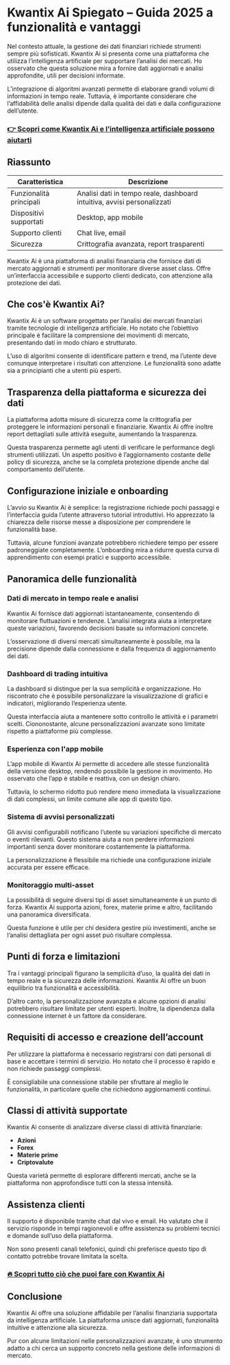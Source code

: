 # Kwantix Ai Spiegato – Guida 2025 a funzionalità e vantaggi
 

Nel contesto attuale, la gestione dei dati finanziari richiede strumenti sempre più sofisticati. Kwantix Ai si presenta come una piattaforma che utilizza l’intelligenza artificiale per supportare l’analisi dei mercati. Ho osservato che questa soluzione mira a fornire dati aggiornati e analisi approfondite, utili per decisioni informate.

L’integrazione di algoritmi avanzati permette di elaborare grandi volumi di informazioni in tempo reale. Tuttavia, è importante considerare che l’affidabilità delle analisi dipende dalla qualità dei dati e dalla configurazione dell’utente.

### [👉 Scopri come Kwantix Ai e l’intelligenza artificiale possono aiutarti](https://tinyurl.com/2335yqtc)
## Riassunto

| Caratteristica           | Descrizione                                    |
|-------------------------|------------------------------------------------|
| Funzionalità principali  | Analisi dati in tempo reale, dashboard intuitiva, avvisi personalizzati |
| Dispositivi supportati   | Desktop, app mobile                             |
| Supporto clienti         | Chat live, email                               |
| Sicurezza               | Crittografia avanzata, report trasparenti     |

Kwantix Ai è una piattaforma di analisi finanziaria che fornisce dati di mercato aggiornati e strumenti per monitorare diverse asset class. Offre un’interfaccia accessibile e supporto clienti dedicato, con attenzione alla protezione dei dati.

## Che cos'è Kwantix Ai?

Kwantix Ai è un software progettato per l’analisi dei mercati finanziari tramite tecnologie di intelligenza artificiale. Ho notato che l’obiettivo principale è facilitare la comprensione dei movimenti di mercato, presentando dati in modo chiaro e strutturato.

L’uso di algoritmi consente di identificare pattern e trend, ma l’utente deve comunque interpretare i risultati con attenzione. Le funzionalità sono adatte sia a principianti che a utenti più esperti.

## Trasparenza della piattaforma e sicurezza dei dati

La piattaforma adotta misure di sicurezza come la crittografia per proteggere le informazioni personali e finanziarie. Kwantix Ai offre inoltre report dettagliati sulle attività eseguite, aumentando la trasparenza.

Questa trasparenza permette agli utenti di verificare le performance degli strumenti utilizzati. Un aspetto positivo è l’aggiornamento costante delle policy di sicurezza, anche se la completa protezione dipende anche dal comportamento dell’utente.

## Configurazione iniziale e onboarding

L’avvio su Kwantix Ai è semplice: la registrazione richiede pochi passaggi e l’interfaccia guida l’utente attraverso tutorial introduttivi. Ho apprezzato la chiarezza delle risorse messe a disposizione per comprendere le funzionalità base.

Tuttavia, alcune funzioni avanzate potrebbero richiedere tempo per essere padroneggiate completamente. L’onboarding mira a ridurre questa curva di apprendimento con esempi pratici e supporto accessibile.

## Panoramica delle funzionalità

### Dati di mercato in tempo reale e analisi

Kwantix Ai fornisce dati aggiornati istantaneamente, consentendo di monitorare fluttuazioni e tendenze. L’analisi integrata aiuta a interpretare queste variazioni, favorendo decisioni basate su informazioni concrete.

L’osservazione di diversi mercati simultaneamente è possibile, ma la precisione dipende dalla connessione e dalla frequenza di aggiornamento dei dati.

### Dashboard di trading intuitiva

La dashboard si distingue per la sua semplicità e organizzazione. Ho riscontrato che è possibile personalizzare la visualizzazione di grafici e indicatori, migliorando l’esperienza utente.

Questa interfaccia aiuta a mantenere sotto controllo le attività e i parametri scelti. Ciononostante, alcune personalizzazioni avanzate sono limitate rispetto a piattaforme più complesse.

### Esperienza con l'app mobile

L’app mobile di Kwantix Ai permette di accedere alle stesse funzionalità della versione desktop, rendendo possibile la gestione in movimento. Ho osservato che l’app è stabile e reattiva, con un design chiaro.

Tuttavia, lo schermo ridotto può rendere meno immediata la visualizzazione di dati complessi, un limite comune alle app di questo tipo.

### Sistema di avvisi personalizzati

Gli avvisi configurabili notificano l’utente su variazioni specifiche di mercato o eventi rilevanti. Questo sistema aiuta a non perdere informazioni importanti senza dover monitorare costantemente la piattaforma.

La personalizzazione è flessibile ma richiede una configurazione iniziale accurata per essere efficace.

### Monitoraggio multi-asset

La possibilità di seguire diversi tipi di asset simultaneamente è un punto di forza. Kwantix Ai supporta azioni, forex, materie prime e altro, facilitando una panoramica diversificata.

Questa funzione è utile per chi desidera gestire più investimenti, anche se l’analisi dettagliata per ogni asset può risultare complessa.

## Punti di forza e limitazioni

Tra i vantaggi principali figurano la semplicità d’uso, la qualità dei dati in tempo reale e la sicurezza delle informazioni. Kwantix Ai offre un buon equilibrio tra funzionalità e accessibilità.

D’altro canto, la personalizzazione avanzata e alcune opzioni di analisi potrebbero risultare limitate per utenti esperti. Inoltre, la dipendenza dalla connessione internet è un fattore da considerare.

## Requisiti di accesso e creazione dell’account

Per utilizzare la piattaforma è necessario registrarsi con dati personali di base e accettare i termini di servizio. Ho notato che il processo è rapido e non richiede passaggi complessi.

È consigliabile una connessione stabile per sfruttare al meglio le funzionalità, in particolare quelle che richiedono aggiornamenti continui.

## Classi di attività supportate

Kwantix Ai consente di analizzare diverse classi di attività finanziarie:

- **Azioni**
- **Forex**
- **Materie prime**
- **Criptovalute**

Questa varietà permette di esplorare differenti mercati, anche se la piattaforma non approfondisce tutti con la stessa intensità.

## Assistenza clienti

Il supporto è disponibile tramite chat dal vivo e email. Ho valutato che il servizio risponde in tempi ragionevoli e offre assistenza su problemi tecnici e domande sull’uso della piattaforma.

Non sono presenti canali telefonici, quindi chi preferisce questo tipo di contatto potrebbe trovare limitata la scelta.

### [🔥 Scopri tutto ciò che puoi fare con Kwantix Ai](https://tinyurl.com/2335yqtc)
## Conclusione

Kwantix Ai offre una soluzione affidabile per l’analisi finanziaria supportata da intelligenza artificiale. La piattaforma unisce dati aggiornati, funzionalità intuitive e attenzione alla sicurezza.

Pur con alcune limitazioni nelle personalizzazioni avanzate, è uno strumento adatto a chi cerca un supporto concreto nella gestione delle informazioni di mercato.